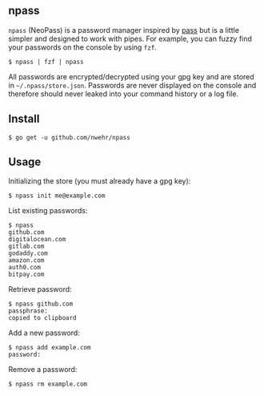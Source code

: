 ## npass

`npass` (NeoPass) is a password manager inspired by [pass](https://www.passwordstore.org) but is a little simpler and designed to work with pipes. For example, you can fuzzy find your passwords on the console by using `fzf`.

```
$ npass | fzf | npass
```

All passwords are encrypted/decrypted using your gpg key and are stored in `~/.npass/store.json`. Passwords are never displayed on the console and therefore should never leaked into your command history or a log file.

## Install

```
$ go get -u github.com/nwehr/npass
```

## Usage

Initializing the store (you must already have a gpg key):

```
$ npass init me@example.com
```

List existing passwords:

```
$ npass
github.com
digitalocean.com
gitlab.com
godaddy.com
amazon.com
auth0.com
bitpay.com
```

Retrieve password:

```
$ npass github.com
passphrase: 
copied to clipboard
```

Add a new password:

```
$ npass add example.com
password: 
```

Remove a password:

```
$ npass rm example.com
```